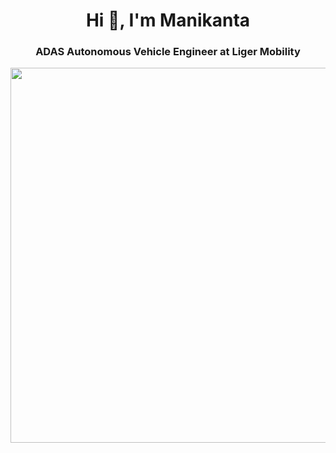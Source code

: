 
<h1 align="center">Hi 👋, I'm Manikanta</h1>
<h3 align="center">ADAS Autonomous Vehicle Engineer at Liger Mobility</h3>
<div style="display:flex; flex-direction:column;">
  <img src="https://user-images.githubusercontent.com/74038190/216644497-1951db19-8f3d-4e44-ac08-8e9d7e0d94a7.gif" width="600">
 
</div>
